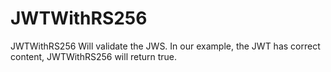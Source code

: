 # JWTWithRS256
JWTWithRS256 Will validate the JWS.
In our example, the JWT has correct content, JWTWithRS256 will return true.
